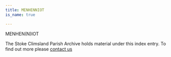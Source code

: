 ```yaml
---
title: MENHENNIOT
is_name: true

---
```


MENHEN(N)IOT


The Stoke Climsland Parish Archive holds material under this index entry. To find out more please [contact us](/contact/)
